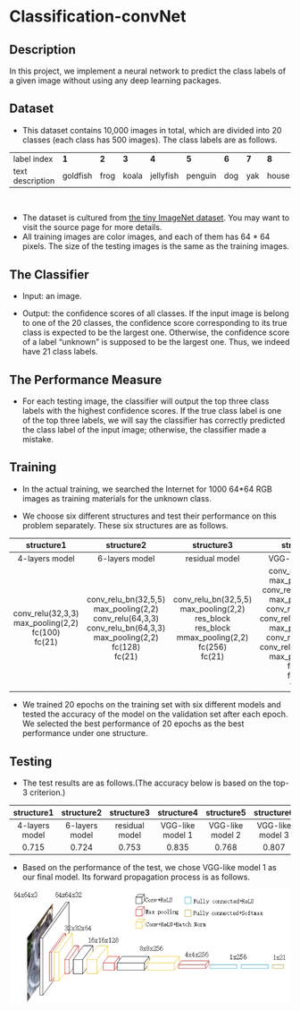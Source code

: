 # Classification-convNet

## Description
In this project, we implement a neural network to predict the class labels of a given image without using any deep learning packages.

## Dataset
-  This dataset contains 10,000 images in total, which are divided into 20 classes (each class has 500 images). The class labels are as follows.

<table id="lectures">
<tr class="r1"><td class="c1">label index  </td><td class="c2"><b>1</b>       </td><td class="c3"><b>2</b>     </td><td class="c4"><b>3</b>    </td><td class="c5"><b>4</b>  </td><td class="c6"><b>5</b></td><td class="c7">  <b>6</b> </td><td class="c8">  <b>7</b></td><td class="c9">  <b>8</b></td><td class="c10">  <b>9</b></td><td class="c11">  <b>10</b></td><td class="c12">  <b>11</b></td><td class="c13">  <b>12</b></td><td class="c14">  <b>13</b></td><td class="c15">  <b>14</b></td><td class="c16">  <b>15</b></td><td class="c17">  <b>16</b></td><td class="c18">  <b>17</b></td><td class="c19">  <b>18</b></td><td class="c20">  <b>19</b></td><td class="c21">  <b>20</b> </td></tr>
<tr class="r2"><td class="c1">text description </td><td class="c2"> goldfish </td><td class="c3"> frog </td><td class="c4"> koala </td><td class="c5"> jellyfish </td><td class="c6"> penguin </td><td class="c7"> dog </td><td class="c8"> yak </td><td class="c9"> house </td><td class="c10"> bucket </td><td class="c11"> instrument </td><td class="c12"> nail </td><td class="c13"> fence </td><td class="c14"> cauliflower </td><td class="c15"> bell peper </td><td class="c16"> mushroom </td><td class="c17"> orange </td><td class="c18"> lemon </td><td class="c19"> banana </td><td class="c20"> coffee     </td><td class="c21">    beach            
</td></tr></table>
<p><br /></p>



- The dataset is cultured from [the tiny ImageNet dataset](https://tiny-imagenet.herokuapp.com/). You may want to visit the source page for more details.
- All training images are color images, and each of them has 64 * 64 pixels. The size of the testing images is the same as the training images.

## The Classifier
- Input: an image.

- Output:  the confidence scores of all classes. If the input image is belong to one of the 20 classes, the confidence score corresponding to its true class is expected to be the largest one. Otherwise, the confidence score of a label “unknown” is supposed to be the largest one. Thus, we indeed have 21 class labels.

## The Performance Measure
- For each testing image, the classifier will output the top three class labels with the highest confidence scores. If the true class label is one of the top three labels, we will say the classifier has correctly predicted the class label of the input image; otherwise, the classifier made a mistake.

## Training
- In the actual training, we searched the Internet for 1000 64*64 RGB images as training materials for the unknown class.

- We choose six different structures and test their performance on this problem separately. These six structures are as follows. 

| structure1 | structure2 | structure3 | structure4 | structure5 | structure6 |
| :------:   | :------:  | :------:    | :------:   | :------:  | :------:    |
| 4-layers model | 6-layers model | residual model |VGG-like model 1 | VGG-like model 2 | VGG-like model 3 |
| conv_relu(32,3,3)<br>max_pooling(2,2)<br>fc(100)<br>fc(21) |conv_relu_bn(32,5,5)<br>max_pooling(2,2)<br>conv_relu(64,3,3)<br>conv_relu_bn(64,3,3)<br>max_pooling(2,2)<br>fc(128)<br>fc(21) | conv_relu_bn(32,5,5)<br>max_pooling(2,2)<br>res_block<br>res_block<br>mmax_pooling(2,2)<br>fc(256)<br>fc(21) |conv_relu(32,3,3)<br>max_pooling(2,2)<br>conv_relu_bn(64,3,3)<br>max_pooling(2,2)<br>conv_relu(128,3,3)<br>conv_relu_bn(128,3,3)<br>max_pooling(2,2)<br>conv_relu(256,3,3)<br>conv_relu_bn(256,3,3)<br>max_pooling(2,2)<br>fc(256)<br>fc(256)<br>fc(21) |conv_relu(32,3,3)<br>max_pooling(2,2)<br>conv_relu_bn(64,3,3)<br>max_pooling(2,2)<br>conv_relu(128,3,3)<br>conv_relu_bn(128,3,3)<br>max_pooling(2,2)<br>conv_relu(256,3,3)<br>conv_relu_bn(256,3,3)<br>max_pooling(2,2)<br>fc(1024)<br>fc(1024)<br>fc(21) | conv_relu(64,3,3)<br>max_pooling(2,2)<br>conv_relu_bn(128,3,3)<br>max_pooling(2,2)<br>conv_relu(256,3,3)<br>conv_relu_bn(256,3,3)<br>max_pooling(2,2)<br>conv_relu(512,3,3)<br>conv_relu_bn(512,3,3)<br>max_pooling(2,2)<br>fc(1024)<br>fc(1024)<br>fc(21)|

- We trained 20 epochs on the training set with six different models and tested the accuracy of the model on the validation set after each epoch. We selected the best performance of 20 epochs as the best performance under one structure.


## Testing
- The test results are as follows.(The accuracy below is based on the top-3 criterion.)

| structure1 | structure2 | structure3 | structure4 | structure5 | structure6 |
| :------:   | :------:  | :------:    | :------:   | :------:  | :------:    |
| 4-layers model | 6-layers model | residual model |VGG-like model 1 | VGG-like model 2 | VGG-like model 3 |
| 0.715 | 0.724 | 0.753 | 0.835 | 0.768 | 0.807 |
- Based on the performance of the test, we chose VGG-like model 1 as our final model. Its forward propagation process is as follows.

<div align=center><img src="./pic/structure.jpg"/></div>

